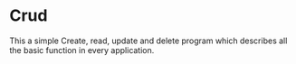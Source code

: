 # Crud
This a simple Create, read, update and delete program which describes all the basic function in every application. 
